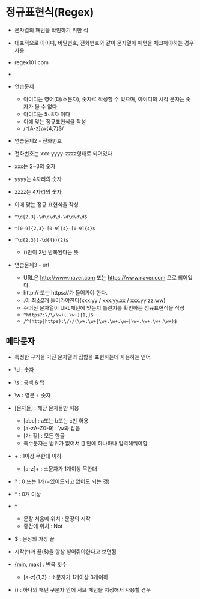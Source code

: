 # 정규표현식(Regex)

- 문자열의 패턴을 확인하기 위한 식
- 대표적으로 아이디, 비밀번호, 전화번호와 같이 문자열에 패턴을 체크해야하는 경우 사용

- regex101.com
- 
- 연습문제
  - 아이디는 영어(대/소문자), 숫자로 작성할 수 있으며, 아이디의 시작 문자는 숫자가 올 수 없다
  - 아이디는 5~8자 이다
  - 이에 맞는 정규표현식을 작성
  - /^[A-z]\w{4,7}$/
-  연습문제2 - 전화번호
  - 전화번호는 xxx-yyyy-zzzz형태로 되어있다
  - xxx는 2~3의 숫자
  - yyyy는 4자리의 숫자
  - zzzz는 4자리의 숫자
  - 이에 맞는 정규 표현식을 작성
  - `^\d{2,3}-\d\d\d\d-\d\d\d\d$`
  - `^[0-9]{2,3}-[0-9]{4}-[0-9]{4}$`
  - `^\d{2,3}(-\d{4}){2}$`
    - ()안이 2번 반복된다는 뜻
- 연습문제3 - url
  - URL은 http://www.naver.com 또는 https://www.naver.com 으로 되어있다.
  - http:// 또는 https://가 들어가야 한다.
  - .이 최소2개 들어가야한다(xxx.yy / xxx.yy.xx / xxx.yy.zz.ww)
  - 주어진 문자열이 URL패턴에 맞는지 틀린지를 확인하는 정규표현식을 작성
  - `^https?:\/\/\w+(.\w+){1,}$`
  - `/^(http|https):\/\/(\w+.\w+|\w+.\w+.\w+|\w+.\w+.\w+.\w+)$`

## 메타문자

- 특정한 규칙을 가진 문자열의 집합을 표현하는데 사용하는 언어
- \d : 숫자
- \s : 공백 & 탭
- \w : 영문 + 숫자
- [문자들] : 해당 문자들만 허용
  -  [abc] : a또는 b또는 c만 허용
  - [a-zA-Z0-9] : \w와 같음
  - [가-힣] : 모든 한글
  - 특수문자는 범위가 없어서 [] 안에 하나하나 입력해줘야함
- \+ : 1이상 무한대 이하
  - [a-z]+ : 소문자가 1개이상 무한대
- ? : 0 또는 1개(=있어도되고 없어도 되는 것)
- \* : 0개 이상
- ^
  - 문장 처음에 위치 : 문장의 시작
  - 중간에 위치 : Not
- $ : 문장의 가장 끝

- 시작(^)과 끝($)을 항상 넣어줘야한다고 보면됨



- {min, max} : 반복 횟수
  - [a-z]{1,3} : 소문자가 1개이상 3개이하
- () : 하나의 패턴 구분자 안에 서브 패턴을 지정해서 사용할 경우







